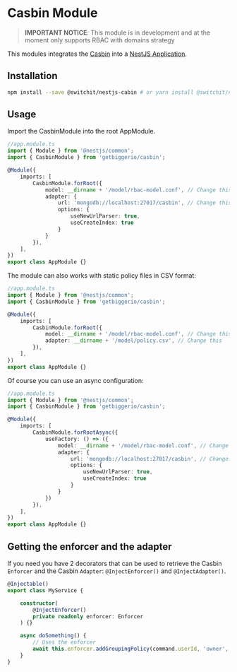 # Casbin Module

> **IMPORTANT NOTICE**: This module is in development and at the moment only supports RBAC with domains 
strategy
>

This modules integrates the [Casbin](https://casbin.org) into a [NestJS Application](https://nestjs.com).

## Installation

```bash
npm install --save @switchit/nestjs-cabin # or yarn install @switchit/nestjs-cabin
```

## Usage

Import the CasbinModule into the root AppModule.

```typescript
//app.module.ts
import { Module } from '@nestjs/common';
import { CasbinModule } from 'getbiggerio/casbin';

@Module({
    imports: [
        CasbinModule.forRoot({
            model: __dirname + '/model/rbac-model.conf', // Change this
            adapter: {
                url: 'mongodb://localhost:27017/casbin', // Change this
                options: {
                    useNewUrlParser: true,
                    useCreateIndex: true
                }
            }
        }),
    ],
})
export class AppModule {}
```

The module can also works with static policy files in CSV format:

```typescript
//app.module.ts
import { Module } from '@nestjs/common';
import { CasbinModule } from 'getbiggerio/casbin';

@Module({
    imports: [
        CasbinModule.forRoot({
            model: __dirname + '/model/rbac-model.conf', // Change this
            adapter: __dirname + '/model/policy.csv', // Change this
        }),
    ],
})
export class AppModule {}
```

Of course you can use an async configuration:

```typescript
//app.module.ts
import { Module } from '@nestjs/common';
import { CasbinModule } from 'getbiggerio/casbin';

@Module({
    imports: [
        CasbinModule.forRootAsync({
            useFactory: () => ({
                model: __dirname + '/model/rbac-model.conf', // Change this
                adapter: {
                    url: 'mongodb://localhost:27017/casbin', // Change this
                    options: {
                        useNewUrlParser: true,
                        useCreateIndex: true
                    }
                }
            })
        }),
    ],
})
export class AppModule {}
```

## Getting the enforcer and the adapter

If you need you have 2 decorators that can be used to retrieve the Casbin `Enforcer` and the Casbin `Adapter`: 
`@InjectEnforcer()` and `@InjectAdapter()`.

```typescript
@Injectable()
export class MyService {

    constructor(
        @InjectEnforcer()
        private readonly enforcer: Enforcer
    ) {}

    async doSomething() {
        // Uses the enforcer
        await this.enforcer.addGroupingPolicy(command.userId, 'owner', command.organizationId);
    }
}
```
